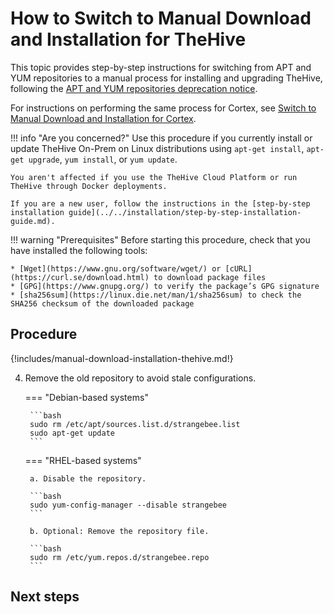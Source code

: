 # How to Switch to Manual Download and Installation for TheHive

This topic provides step-by-step instructions for switching from APT and YUM repositories to a manual process for installing and upgrading TheHive, following the [APT and YUM repositories deprecation notice](apt-yum-deprecation-notice.md).

For instructions on performing the same process for Cortex, see [Switch to Manual Download and Installation for Cortex](../../../cortex/operations/switch-to-manual-download-installation-cortex.md).

!!! info "Are you concerned?"
    Use this procedure if you currently install or update TheHive On-Prem on Linux distributions using `apt-get install`, `apt-get upgrade`, `yum install`, or `yum update`.

    You aren't affected if you use the TheHive Cloud Platform or run TheHive through Docker deployments.

    If you are a new user, follow the instructions in the [step-by-step installation guide](../../installation/step-by-step-installation-guide.md).

!!! warning "Prerequisites"
    Before starting this procedure, check that you have installed the following tools:

    * [Wget](https://www.gnu.org/software/wget/) or [cURL](https://curl.se/download.html) to download package files
    * [GPG](https://www.gnupg.org/) to verify the package’s GPG signature
    * [sha256sum](https://linux.die.net/man/1/sha256sum) to check the SHA256 checksum of the downloaded package

<h2>Procedure</h2>

{!includes/manual-download-installation-thehive.md!}

4. Remove the old repository to avoid stale configurations.

    === "Debian-based systems"

        ```bash
        sudo rm /etc/apt/sources.list.d/strangebee.list
        sudo apt-get update
        ```

    === "RHEL-based systems"

        a. Disable the repository.

        ```bash
        sudo yum-config-manager --disable strangebee
        ```

        b. Optional: Remove the repository file.

        ```bash
        sudo rm /etc/yum.repos.d/strangebee.repo
        ```

<h2>Next steps</h2>